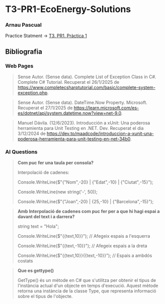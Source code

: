 # T3-PR1-EcoEnergy-Solutions

### Arnau Pascual

Practice Statment -> [T3. PR1. Pràctica 1](https://docs.google.com/document/d/1bN0BW-bYcF3e6OlEpskeBdttGlS6fIVUBbqIXBqyyhY/edit?usp=sharing)

## Bibliografia

### Web Pages

> Sense Autor. (Sense data). Complete List of Exception Class in C#. Complete C# Tutorial. Recuperat el 26/1/2025 de https://www.completecsharptutorial.com/basic/complete-system-exception.php.

> Sense Autor. (Sense data). DateTime.Now Property. Microsoft. Recuperat el 27/1/2025 de https://learn.microsoft.com/es-es/dotnet/api/system.datetime.now?view=net-9.0.

> Manuel Dávila. (12/6/2023). Introducción a xUnit: Una poderosa herramienta para Unit Testing en .NET. Dev. Recuperat el dia 3/12/2024 de https://dev.to/maadcode/introduccion-a-xunit-una-poderosa-herramienta-para-unit-testing-en-net-34b0.

### AI Questions

> **Com puc fer una taula per consola?**
>
> Interpolació de cadenes:
>
> Console.WriteLine($"{"Nom",-20} | {"Edat",-10} | {"Ciutat",-15}");
>
> Console.WriteLine(new string('-', 50));
>
> Console.WriteLine($"{"Joan",-20} | {25,-10} | {"Barcelona",-15}");

> **Amb Interpolació de cadenes com puc fer per a que hi hagi espai a davant del text i a darrera?**
>
> string text = "Hola";
>
>  Console.WriteLine($"{{text,10}}"); // Afegeix espais a l'esquerra
>
> Console.WriteLine($"{{text,-10}}"); // Afegeix espais a la dreta
>
> Console.WriteLine($"{{text,10}}{{text,-10}}"); // Espais a ambdós costats

> **Que es gettype()**
>
> GetType() és un mètode en C# que s'utilitza per obtenir el tipus de l'instància actual d'un objecte en temps d'execució. Aquest mètode retorna una instància de la classe Type, que representa informació sobre el tipus de l'objecte.

